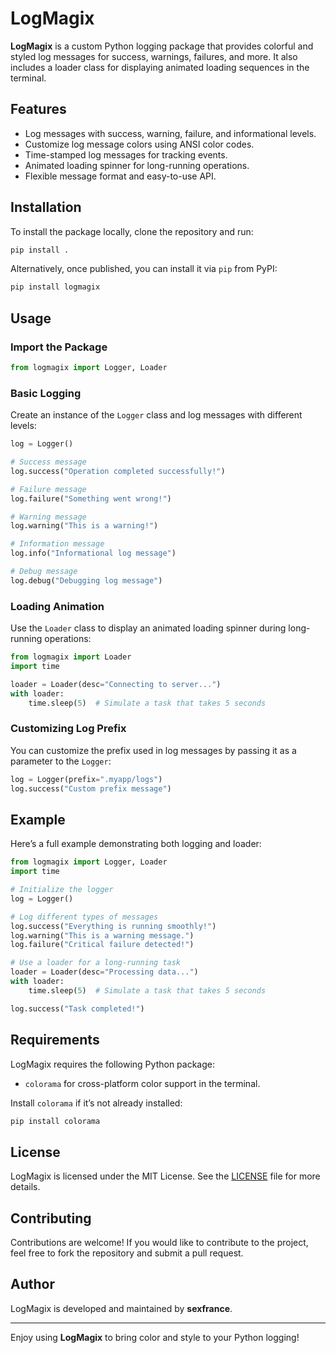 # LogMagix

**LogMagix** is a custom Python logging package that provides colorful and styled log messages for success, warnings, failures, and more. It also includes a loader class for displaying animated loading sequences in the terminal.

## Features

- Log messages with success, warning, failure, and informational levels.
- Customize log message colors using ANSI color codes.
- Time-stamped log messages for tracking events.
- Animated loading spinner for long-running operations.
- Flexible message format and easy-to-use API.

## Installation

To install the package locally, clone the repository and run:

```bash
pip install .
```

Alternatively, once published, you can install it via `pip` from PyPI:

```bash
pip install logmagix
```

## Usage

### Import the Package

```python
from logmagix import Logger, Loader
```

### Basic Logging

Create an instance of the `Logger` class and log messages with different levels:

```python
log = Logger()

# Success message
log.success("Operation completed successfully!")

# Failure message
log.failure("Something went wrong!")

# Warning message
log.warning("This is a warning!")

# Information message
log.info("Informational log message")

# Debug message
log.debug("Debugging log message")
```

### Loading Animation

Use the `Loader` class to display an animated loading spinner during long-running operations:

```python
from logmagix import Loader
import time

loader = Loader(desc="Connecting to server...")
with loader:
    time.sleep(5)  # Simulate a task that takes 5 seconds
```

### Customizing Log Prefix

You can customize the prefix used in log messages by passing it as a parameter to the `Logger`:

```python
log = Logger(prefix=".myapp/logs")
log.success("Custom prefix message")
```

## Example

Here’s a full example demonstrating both logging and loader:

```python
from logmagix import Logger, Loader
import time

# Initialize the logger
log = Logger()

# Log different types of messages
log.success("Everything is running smoothly!")
log.warning("This is a warning message.")
log.failure("Critical failure detected!")

# Use a loader for a long-running task
loader = Loader(desc="Processing data...")
with loader:
    time.sleep(5)  # Simulate a task that takes 5 seconds

log.success("Task completed!")
```

## Requirements

LogMagix requires the following Python package:

- `colorama` for cross-platform color support in the terminal.

Install `colorama` if it’s not already installed:

```bash
pip install colorama
```

## License

LogMagix is licensed under the MIT License. See the [LICENSE](LICENSE) file for more details.

## Contributing

Contributions are welcome! If you would like to contribute to the project, feel free to fork the repository and submit a pull request.

## Author

LogMagix is developed and maintained by **sexfrance**.

---

Enjoy using **LogMagix** to bring color and style to your Python logging!
